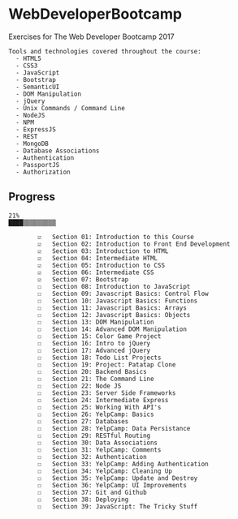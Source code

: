 # WebDeveloperBootcamp

Exercises for The Web Developer Bootcamp 2017

    Tools and technologies covered throughout the course:
      - HTML5
      - CSS3
      - JavaScript
      - Bootstrap
      - SemanticUI
      - DOM Manipulation
      - jQuery
      - Unix Commands / Command Line
      - NodeJS
      - NPM
      - ExpressJS
      - REST
      - MongoDB
      - Database Associations
      - Authentication
      - PassportJS
      - Authorization
      

## Progress

    21%
    ████▒▒▒▒▒▒▒▒▒
    
            ☑   Section 01: Introduction to this Course
            ☑   Section 02: Introduction to Front End Development
            ☑   Section 03: Introduction to HTML
            ☑   Section 04: Intermediate HTML
            ☑   Section 05: Introduction to CSS
            ☑   Section 06: Intermediate CSS
            ☑   Section 07: Bootstrap
            ☐   Section 08: Introduction to JavaScript
            ☐   Section 09: Javascript Basics: Control Flow
            ☐   Section 10: Javascript Basics: Functions
            ☐   Section 11: Javascript Basics: Arrays
            ☐   Section 12: Javascript Basics: Objects
            ☐   Section 13: DOM Manipulation
            ☐   Section 14: Advanced DOM Manipulation
            ☐   Section 15: Color Game Project
            ☐   Section 16: Intro to jQuery
            ☐   Section 17: Advanced jQuery
            ☐   Section 18: Todo List Projects
            ☐   Section 19: Project: Patatap Clone
            ☐   Section 20: Backend Basics
            ☐   Section 21: The Command Line
            ☐   Section 22: Node JS
            ☐   Section 23: Server Side Frameworks
            ☐   Section 24: Intermediate Express
            ☐   Section 25: Working With API's
            ☐   Section 26: YelpCamp: Basics
            ☐   Section 27: Databases
            ☐   Section 28: YelpCamp: Data Persistance
            ☐   Section 29: RESTful Routing
            ☐   Section 30: Data Associations
            ☐   Section 31: YelpCamp: Comments
            ☐   Section 32: Authentication
            ☐   Section 33: YelpCamp: Adding Authentication
            ☐   Section 34: YelpCamp: Cleaning Up
            ☐   Section 35: YelpCamp: Update and Destroy
            ☐   Section 36: YelpCamp: UI Improvements
            ☐   Section 37: Git and Github
            ☐   Section 38: Deploying
            ☐   Section 39: JavaScript: The Tricky Stuff
